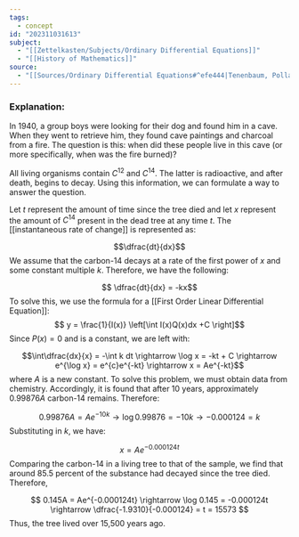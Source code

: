 ```yaml
---
tags:
  - concept
id: "202311031613"
subject:
  - "[[Zettelkasten/Subjects/Ordinary Differential Equations]]"
  - "[[History of Mathematics]]"
source:
  - "[[Sources/Ordinary Differential Equations#^efe444|Tenenbaum, Pollard]]"
---
```

### Explanation:
In 1940, a group boys were looking for their dog and found him in a cave. When they went to retrieve him, they found cave paintings and charcoal from a fire. The question is this: when did these people live in this cave (or more specifically, when was the fire burned)?

All living organisms contain $C^{12}$ and $C^{14}$. The latter is radioactive, and after death, begins to decay. Using this information, we can formulate a way to answer the question.

Let $t$ represent the amount of time since the tree died and let $x$ represent the amount of $C^{14}$ present in the dead tree at any time $t$. The [[instantaneous rate of change]] is represented as:

$$\dfrac{dt}{dx}$$
We assume that the carbon-14 decays at a rate of the first power of $x$ and some constant multiple $k$. Therefore, we have the following:

$$ \dfrac{dt}{dx} = -kx$$
To solve this, we use the formula for a [[First Order Linear Differential Equation]]:
$$ y = \frac{1}{I(x)} \left[\int I(x)Q(x)dx +C \right]$$
Since $P(x)=0$ and is a constant, we are left with:

$$\int\dfrac{dx}{x} = -\int k dt \rightarrow \log x = -kt + C \rightarrow e^{\log x} = e^{c}e^{-kt} \rightarrow x = Ae^{-kt}$$
where $A$ is a new constant. To solve this problem, we must obtain data from chemistry. Accordingly, it is found that after 10 years, approximately $0.99876A$ carbon-14 remains. Therefore:

$$ 0.99876A = Ae^{-10k} \rightarrow \log 0.99876 = -10k \rightarrow -0.000124 = k$$
Substituting in $k$, we have:

$$ x = Ae^{-0.000124t} $$
Comparing the carbon-14 in a living tree to that of the sample, we find that around 85.5 percent of the substance had decayed since the tree died. Therefore,

$$ 0.145A = Ae^{-0.000124t} \rightarrow \log 0.145 = -0.000124t \rightarrow \dfrac{-1.9310}{-0.000124} = t = 15573 $$
Thus, the tree lived over 15,500 years ago.